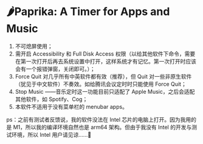 # 🌶Paprika: A Timer for Apps and Music

1. 不可熄屏使用；
2. 需开启 Accessibility 和 Full Disk Access 权限（以给其他软件下命令，需要在第一次打开后再去系统设置中打开，这样系统才有记忆。第一次打开时应该会有一个报错弹窗，关闭即可。）；
3. Force Quit 对几乎所有中英软件都有效（推荐），但 Quit 对一些非原生软件（犹见于中文软件）不奏效。如给腾讯会议定时时只能使用 Force Quit；
4. Stop Music ——音乐定时这一功能目前只适配了 Apple Music，之后会适配其他软件，如 Spotify、Cog；
5. 本软件不适用于没有菜单栏的 menubar apps。

ps：之前有测试者反馈说，我的软件没法在 Intel 芯片的电脑上打开。因为我用的是 M1，所以我的编译环境自然也是 arm64 架构。但由于我没有 Intel 的开发与测试环境，所以 Intel 用户请见谅……🙏
